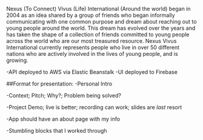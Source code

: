 
Nexus (To Connect) Vivus (Life) International (Around the world) began in 2004 as an idea shared by a group of friends who began informally communicating with one common purpose and dream about reaching out to young people around the world. This dream has evolved over the years and has taken the shape of a collection of friends committed to young people across the world who are our most treasured resource. Nexus Vivus International currently represents people who live in over 50 different nations who are actively involved in the lives of young people, and is growing.


-API deployed to AWS via Elastic Beanstalk
-UI deployed to Firebase

##Format for presentation:
-Personal Intro

-Context; Pitch; Why?; Problem being solved?

-Project Demo; live is better; recording can work; slides are *last* resort

-App should have an about page with my info

-Stumbling blocks that I worked through
